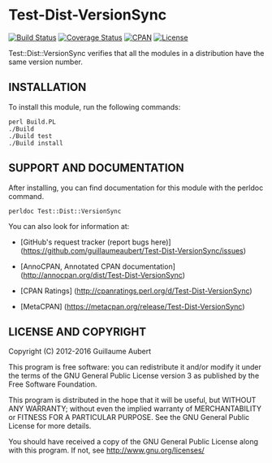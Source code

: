 Test-Dist-VersionSync
=====================

[![Build Status](https://travis-ci.org/guillaumeaubert/Test-Dist-VersionSync.svg?branch=master)](https://travis-ci.org/guillaumeaubert/Test-Dist-VersionSync)
[![Coverage Status](https://coveralls.io/repos/guillaumeaubert/Test-Dist-VersionSync/badge.svg?branch=master)](https://coveralls.io/r/guillaumeaubert/Test-Dist-VersionSync?branch=master)
[![CPAN](https://img.shields.io/cpan/v/Test-Dist-VersionSync.svg)](https://metacpan.org/release/Test-Dist-VersionSync)
[![License](https://img.shields.io/badge/license-GPLv3-blue.svg)](https://opensource.org/licenses/GPL-3.0)

Test::Dist::VersionSync verifies that all the modules in a distribution have the same version number.


INSTALLATION
------------

To install this module, run the following commands:

	perl Build.PL
	./Build
	./Build test
	./Build install


SUPPORT AND DOCUMENTATION
-------------------------

After installing, you can find documentation for this module with the
perldoc command.

	perldoc Test::Dist::VersionSync


You can also look for information at:

 * [GitHub's request tracker (report bugs here)]
   (https://github.com/guillaumeaubert/Test-Dist-VersionSync/issues)

 * [AnnoCPAN, Annotated CPAN documentation]
   (http://annocpan.org/dist/Test-Dist-VersionSync)

 * [CPAN Ratings]
   (http://cpanratings.perl.org/d/Test-Dist-VersionSync)

 * [MetaCPAN]
   (https://metacpan.org/release/Test-Dist-VersionSync)


LICENSE AND COPYRIGHT
---------------------

Copyright (C) 2012-2016 Guillaume Aubert

This program is free software: you can redistribute it and/or modify it under
the terms of the GNU General Public License version 3 as published by the Free
Software Foundation.

This program is distributed in the hope that it will be useful, but WITHOUT ANY
WARRANTY; without even the implied warranty of MERCHANTABILITY or FITNESS FOR A
PARTICULAR PURPOSE. See the GNU General Public License for more details.

You should have received a copy of the GNU General Public License along with
this program. If not, see http://www.gnu.org/licenses/

